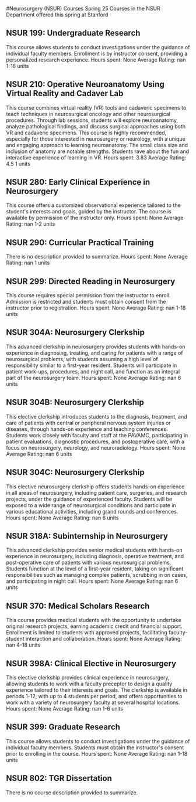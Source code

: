 #Neurosurgery (NSUR) Courses Spring 25
Courses in the NSUR Department offered this spring at Stanford
## NSUR 199: Undergraduate Research
This course allows students to conduct investigations under the guidance of individual faculty members. Enrollment is by instructor consent, providing a personalized research experience.
Hours spent: None
Average Rating: nan
1-18 units
## NSUR 210: Operative Neuroanatomy Using Virtual Reality and Cadaver Lab
This course combines virtual reality (VR) tools and cadaveric specimens to teach techniques in neurosurgical oncology and other neurosurgical procedures. Through lab sessions, students will explore neuroanatomy, analyze pathological findings, and discuss surgical approaches using both VR and cadaveric specimens.
This course is highly recommended, especially for those interested in neurosurgery or neurology, with a unique and engaging approach to learning neuroanatomy. The small class size and inclusion of anatomy are notable strengths. Students rave about the fun and interactive experience of learning in VR.
Hours spent: 3.83
Average Rating: 4.5
1 units
## NSUR 280: Early Clinical Experience in Neurosurgery
This course offers a customized observational experience tailored to the student's interests and goals, guided by the instructor. The course is available by permission of the instructor only.
Hours spent: None
Average Rating: nan
1-2 units
## NSUR 290: Curricular Practical Training
There is no description provided to summarize.
Hours spent: None
Average Rating: nan
1 units
## NSUR 299: Directed Reading in Neurosurgery
This course requires special permission from the instructor to enroll. Admission is restricted and students must obtain consent from the instructor prior to registration.
Hours spent: None
Average Rating: nan
1-18 units
## NSUR 304A: Neurosurgery Clerkship
This advanced clerkship in neurosurgery provides students with hands-on experience in diagnosing, treating, and caring for patients with a range of neurosurgical problems, with students assuming a high level of responsibility similar to a first-year resident. Students will participate in patient work-ups, procedures, and night call, and function as an integral part of the neurosurgery team.
Hours spent: None
Average Rating: nan
6 units
## NSUR 304B: Neurosurgery Clerkship
This elective clerkship introduces students to the diagnosis, treatment, and care of patients with central or peripheral nervous system injuries or diseases, through hands-on experience and teaching conferences. Students work closely with faculty and staff at the PAVAMC, participating in patient evaluations, diagnostic procedures, and postoperative care, with a focus on neurosurgery, neurology, and neuroradiology.
Hours spent: None
Average Rating: nan
6 units
## NSUR 304C: Neurosurgery Clerkship
This elective neurosurgery clerkship offers students hands-on experience in all areas of neurosurgery, including patient care, surgeries, and research projects, under the guidance of experienced faculty. Students will be exposed to a wide range of neurosurgical conditions and participate in various educational activities, including grand rounds and conferences.
Hours spent: None
Average Rating: nan
6 units
## NSUR 318A: Subinternship in Neurosurgery
This advanced clerkship provides senior medical students with hands-on experience in neurosurgery, including diagnosis, operative treatment, and post-operative care of patients with various neurosurgical problems. Students function at the level of a first-year resident, taking on significant responsibilities such as managing complex patients, scrubbing in on cases, and participating in night call.
Hours spent: None
Average Rating: nan
6 units
## NSUR 370: Medical Scholars Research
This course provides medical students with the opportunity to undertake original research projects, earning academic credit and financial support. Enrollment is limited to students with approved projects, facilitating faculty-student interaction and collaboration.
Hours spent: None
Average Rating: nan
4-18 units
## NSUR 398A: Clinical Elective in Neurosurgery
This elective clerkship provides clinical experience in neurosurgery, allowing students to work with a faculty preceptor to design a quality experience tailored to their interests and goals. The clerkship is available in periods 1-12, with up to 4 students per period, and offers opportunities to work with a variety of neurosurgery faculty at several hospital locations.
Hours spent: None
Average Rating: nan
1-6 units
## NSUR 399: Graduate Research
This course allows students to conduct investigations under the guidance of individual faculty members. Students must obtain the instructor's consent prior to enrolling in the course.
Hours spent: None
Average Rating: nan
1-18 units
## NSUR 802: TGR Dissertation
There is no course description provided to summarize.